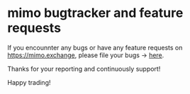 # mimo bugtracker and feature requests

If you encounnter any bugs or have any feature requests on https://mimo.exchange, please file your bugs -> [here](https://github.com/mimoprotocol/bugtracker/issues/new).

Thanks for your reporting and continuously support!

Happy trading!
